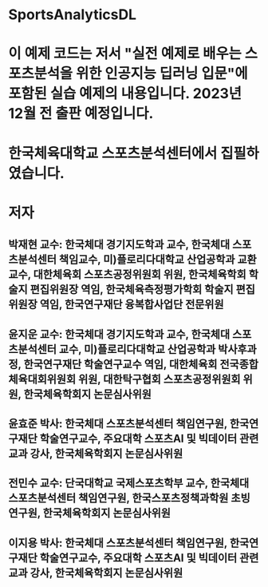 # SportsAnalyticsDL
# 이 예제 코드는 저서 "실전 예제로 배우는 스포츠분석을 위한 인공지능 딥러닝 입문"에 포함된 실습 예제의 내용입니다. 2023년 12월 전 출판 예정입니다.

# 한국체육대학교 스포츠분석센터에서 집필하였습니다.

# 저자
## 박재현 교수: 한국체대 경기지도학과 교수, 한국체대 스포츠분석센터 책임교수, 미)플로리다대학교 산업공학과 교환교수, 대한체육회 스포츠공정위원회 위원, 한국체육학회 학술지 편집위원장 역임, 한국체육측정평가학회 학술지 편집위원장 역임, 한국연구재단 융복합사업단 전문위원
## 윤지운 교수: 한국체대 경기지도학과 교수, 한국체대 스포츠분석센터 교수, 미)플로리다대학교 산업공학과 박사후과정, 한국연구재단 학술연구교수 역임, 대한체육회 전국종합체육대회위원회 위원, 대한탁구협회 스포츠공정위원회 위원, 한국체육학회지 논문심사위원
## 윤효준 박사: 한국체대 스포츠분석센터 책임연구원, 한국연구재단 학술연구교수, 주요대학 스포츠AI 및 빅데이터 관련 교과 강사, 한국체육학회지 논문심사위원
## 전민수 교수: 단국대학교 국제스포츠학부 교수, 한국체대 스포츠분석센터 책임연구원, 한국스포츠정책과학원 초빙연구원, 한국체육학회지 논문심사위원
## 이지용 박사: 한국체대 스포츠분석센터 책임연구원, 한국연구재단 학술연구교수, 주요대학 스포츠AI 및 빅데이터 관련 교과 강사, 한국체육학회지 논문심사위원
